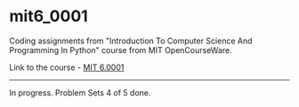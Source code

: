 # mit6_0001
Coding assignments from "Introduction To Computer Science And Programming In Python" course from MIT OpenCourseWare.

Link to the course - 
<a href="https://ocw.mit.edu/courses/6-0001-introduction-to-computer-science-and-programming-in-python-fall-2016/">MIT 6.0001
</a>
<hr>
In progress. Problem Sets 4 of 5 done.
